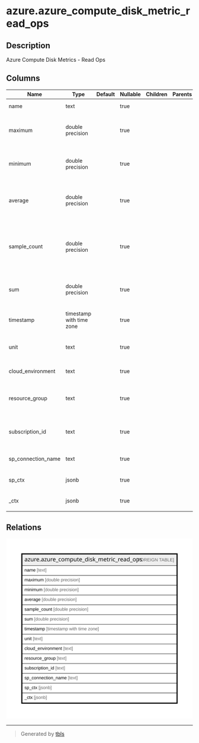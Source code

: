 # azure.azure_compute_disk_metric_read_ops

## Description

Azure Compute Disk Metrics - Read Ops

## Columns

| Name | Type | Default | Nullable | Children | Parents | Comment |
| ---- | ---- | ------- | -------- | -------- | ------- | ------- |
| name | text |  | true |  |  | The name of the disk. |
| maximum | double precision |  | true |  |  | The maximum metric value for the data point. |
| minimum | double precision |  | true |  |  | The minimum metric value for the data point. |
| average | double precision |  | true |  |  | The average of the metric values that correspond to the data point. |
| sample_count | double precision |  | true |  |  | The number of metric values that contributed to the aggregate value of this data point. |
| sum | double precision |  | true |  |  | The sum of the metric values for the data point. |
| timestamp | timestamp with time zone |  | true |  |  | The time stamp used for the data point. |
| unit | text |  | true |  |  | The units in which the metric value is reported. |
| cloud_environment | text |  | true |  |  | The Azure Cloud Environment. |
| resource_group | text |  | true |  |  | The resource group which holds this resource. |
| subscription_id | text |  | true |  |  | The Azure Subscription ID in which the resource is located. |
| sp_connection_name | text |  | true |  |  | Steampipe connection name. |
| sp_ctx | jsonb |  | true |  |  | Steampipe context in JSON form. |
| _ctx | jsonb |  | true |  |  | Steampipe context in JSON form. |

## Relations

![er](azure.azure_compute_disk_metric_read_ops.svg)

---

> Generated by [tbls](https://github.com/k1LoW/tbls)
